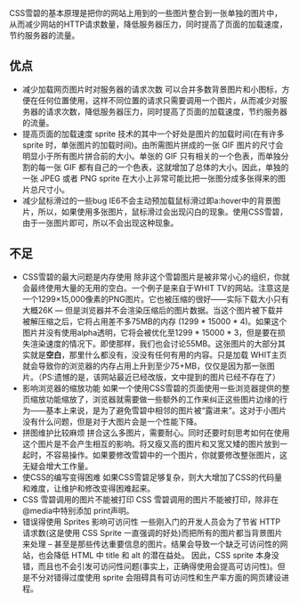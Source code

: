 CSS雪碧的基本原理是把你的网站上用到的一些图片整合到一张单独的图片中，从而减少网站的HTTP请求数量，降低服务器压力，同时提高了页面的加载速度，节约服务器的流量。

## 优点
* 减少加载网页图片时对服务器的请求次数
可以合并多数背景图片和小图标，方便在任何位置使用，这样不同位置的请求只需要调用一个图片，从而减少对服务器的请求次数，降低服务器压力，同时提高了页面的加载速度，节约服务器的流量。
* 提高页面的加载速度
sprite 技术的其中一个好处是图片的加载时间(在有许多 sprite 时，单张图片的加载时间)。由所需图片拼成的一张 GIF 图片的尺寸会明显小于所有图片拼合前的大小。单张的 GIF 只有相关的一个色表，而单独分割的每一张 GIF 都有自己的一个色表，这就增加了总体的大小。因此，单独的一张 JPEG 或者 PNG sprite 在大小上非常可能比把一张图分成多张得来的图片总尺寸小。
* 减少鼠标滑过的一些bug
IE6不会主动预加载鼠标滑过即a:hover中的背景图片，所以，如果使用多张图片，鼠标滑过会出现闪白的现象。使用CSS雪碧，由于一张图片即可，所以不会出现这种现象。

## 不足
* CSS雪碧的最大问题是内存使用
除非这个雪碧图片是被非常小心的组织，你就会最终使用大量的无用的空白。一个例子是来自于WHIT TV的网站。注意这是一个1299×15,000像素的PNG图片。它也被压缩的很好——实际下载大小只有大概26K — 但是浏览器并不会渲染压缩后的图片数据。当这个图片被下载并被解压缩之后，它将占用差不多75MB的内存 (1299 * 15000 * 4)。如果这个图片并没有使用alpha透明，它将会被优化至1299 * 15000 * 3，但是要在损失渲染速度的情况下。即使那样，我们也会讨论55MB。这张图片的大部分其实就是**空白**，那里什么都没有，没没有任何有用的内容。只是加载 WHIT主页 就会导致你的浏览器的内存占用上升到至少75+MB，仅仅是因为那一张图片。（PS:遗憾的是，该网站最近已经改版，文中提到的图片已经不存在了）
* 影响浏览器的缩放功能
如果一个使用CSS雪碧的页面使用一些浏览器提供的整页缩放功能缩放了，浏览器就需要做一些额外的工作来纠正这些图片边缘的行为——基本上来说，是为了避免雪碧中相邻的图片被“露进来”。这对于小图片没有什么问题，但是对于大图片会是一个性能下降。
* 拼图维护比较麻烦
拼合这么多图片，需要耐心。同时还要时刻思考如何在使用这个图片是不会产生相互的影响。将又瘦又高的图片和又宽又矮的图片放到一起时，不容易操作。如果要修改雪碧中的一个图片，你就要修改整张图片，这无疑会增大工作量。
* 使CSS的编写变得困难
如果CSS雪碧足够复杂，则大大增加了CSS的代码量和难度，让维护和修改变得困难起来。
* CSS 雪碧调用的图片不能被打印
CSS 雪碧调用的图片不能被打印，除非在@media中特别添加 print声明。
* 错误得使用 Sprites 影响可访问性
一些刚入门的开发人员会为了节省 HTTP 请求数(这是使用 CSS Sprite 一直强调的好处)而把所有的图片都当背景图片来处理 – 甚至是那些传达重要信息的图片。结果会导致一个缺乏可访问性的网站，也会降低 HTML 中 title 和 alt 的潜在益处。
因此，CSS sprite 本身没错，而且也不会引发可访问性问题(事实上，正确得使用会提高可访问性)。但是不分对错得过度使用 sprite 会阻碍具有可访问性和生产率方面的网页建设进程。
